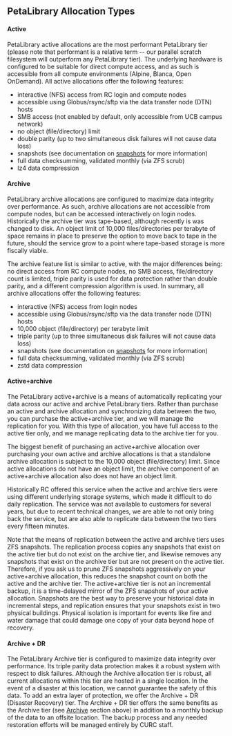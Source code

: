 ## PetaLibrary Allocation Types

#### Active

PetaLibrary active allocations are the most performant PetaLibrary tier (please note that performant is a relative term -- our parallel scratch filesystem will outperform any PetaLibrary tier). The underlying hardware is configured to be suitable for direct compute access, and as such is accessible from all compute environments (Alpine, Blanca, Open OnDemand). All active allocations offer the following features:

 - interactive (NFS) access from RC login and compute nodes
 - accessible using Globus/rsync/sftp via the data transfer node (DTN) hosts
 - SMB access (not enabled by default, only accessible from UCB campus network)
 - no object (file/directory) limit
 - double parity (up to two simultaneous disk failures will not cause data loss)
 - snapshots (see documentation on [snapshots](zfs_snapshots.md) for more information)
 - full data checksumming, validated monthly (via ZFS scrub)
 - lz4 data compression

#### Archive

PetaLibrary archive allocations are configured to maximize data integrity over performance. As such, archive allocations are not accessible from compute nodes, but can be accessed interactively on login nodes. Historically the archive tier was tape-based, although recently is was changed to disk. An object limit of 10,000 files/directories per terabyte of space remains in place to preserve the option to move back to tape in the future, should the service grow to a point where tape-based storage is more fiscally viable.

The archive feature list is similar to active, with the major differences being: no direct access from RC compute nodes, no SMB access, file/directory count is limited, triple parity is used for data protection rather than double parity, and a different compression algorithm is used. In summary, all archive allocations offer the following features:

 - interactive (NFS) access from login nodes
 - accessible using Globus/rsync/sftp via the data transfer node (DTN) hosts
 - 10,000 object (file/directory) per terabyte limit
 - triple parity (up to three simultaneous disk failures will not cause data loss)
 - snapshots (see documentation on [snapshots](zfs_snapshots.md) for more information)
 - full data checksumming, validated monthly (via ZFS scrub)
 - zstd data compression

#### Active+archive

The PetaLibrary active+archive is a means of automatically replicating your data across our active and archive PetaLibrary tiers. Rather than purchase an active and archive allocation and synchronizing data between the two, you can purchase the active+archive tier, and we will manage the replication for you. With this type of allocation, you have full access to the active tier only, and we manage replicating data to the archive tier for you.

The biggest benefit of purchasing an active+archive allocation over purchasing your own active and archive allocations is that a standalone archive allocation is subject to the 10,000 object (file/directory) limit. Since active allocations do not have an object limit, the archive component of an active+archive allocation also does not have an object limit.

Historically RC offered this service when the active and archive tiers were using different underlying storage systems, which made it difficult to do daily replication. The service was not available to customers for several years, but due to recent technical changes, we are able to not only bring back the service, but are also able to replicate data between the two tiers every fifteen minutes.

Note that the means of replication between the active and archive tiers uses ZFS snapshots. The replication process copies any snapshots that exist on the active tier but do not exist on the archive tier, and likewise removes any snapshots that exist on the archive tier but are not present on the active tier. Therefore, if you ask us to prune ZFS snapshots aggressively on your active+archive allocation, this reduces the snapshot count on both the active and the archive tier. The active+archive tier is not an incremental backup, it is a time-delayed mirror of the ZFS snapshots of your active allocation. Snapshots are the best way to preserve your historical data in incremental steps, and replication ensures that your snapshots exist in two physical buildings. Physical isolation is important for events like fire and water damage that could damage one copy of your data beyond hope of recovery.

#### Archive + DR

The PetaLibrary Archive tier is configured to maximize data integrity over performance. Its triple parity data protection makes it a robust system with respect to disk failures. Although the Archive allocation tier is robust, all current allocations within this tier are hosted in a single location. In the event of a disaster at this location, we cannot guarantee the safety of this data. To add an extra layer of protection, we offer the Archive + DR (Disaster Recovery) tier. The Archive + DR tier offers the same benefits as the Archive tier (see [Archive](#archive) section above) in addition to a monthly backup of the data to an offsite location. The backup process and any needed restoration efforts will be managed entirely by CURC staff.